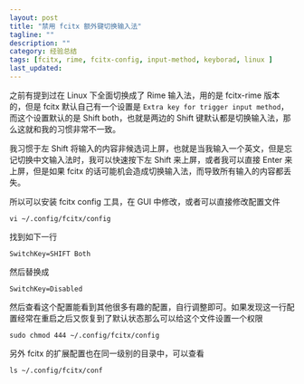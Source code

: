 ```yaml
---
layout: post
title: "禁用 fcitx 额外键切换输入法"
tagline: ""
description: ""
category: 经验总结
tags: [fcitx, rime, fcitx-config, input-method, keyborad, linux ]
last_updated:
---
```


之前有提到过在 Linux 下全面切换成了 Rime 输入法，用的是 fcitx-rime 版本的，但是 fcitx 默认自己有一个设置是 `Extra key for trigger input method`，而这个设置默认的是 Shift both，也就是两边的 Shift 键默认都是切换输入法，那么这就和我的习惯非常不一致。

我习惯于左 Shift 将输入的内容非候选词上屏，也就是当我输入一个英文，但是忘记切换中文输入法时，我可以快速按下左 Shift 来上屏，或者我可以直接 Enter 来上屏，但是如果 fcitx 的话可能机会造成切换输入法，而导致所有输入的内容都丢失。

所以可以安装 fcitx config 工具，在 GUI 中修改，或者可以直接修改配置文件

	vi ~/.config/fcitx/config

找到如下一行

	SwitchKey=SHIFT Both

然后替换成

	SwitchKey=Disabled

然后查看这个配置能看到其他很多有趣的配置，自行调整即可。如果发现这一行配置经常在重启之后又恢复到了默认状态那么可以给这个文件设置一个权限

	sudo chmod 444 ~/.config/fcitx/config

另外 fcitx 的扩展配置也在同一级别的目录中，可以查看

	ls ~/.config/fcitx/conf
